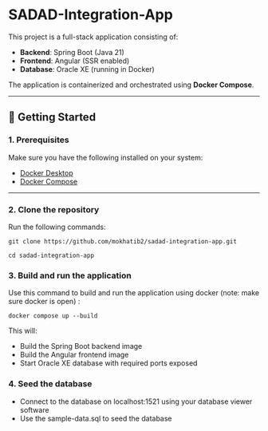 ﻿# SADAD-Integration-App

This project is a full-stack application consisting of:
- **Backend**: Spring Boot (Java 21)
- **Frontend**: Angular (SSR enabled)
- **Database**: Oracle XE (running in Docker)

The application is containerized and orchestrated using **Docker Compose**.

---

## 🚀 Getting Started

### 1. Prerequisites
Make sure you have the following installed on your system:
- [Docker Desktop](https://www.docker.com/products/docker-desktop)  
- [Docker Compose](https://docs.docker.com/compose/)  

---

### 2. Clone the repository
Run the following commands: 

`git clone https://github.com/mokhatib2/sadad-integration-app.git`

`cd sadad-integration-app`

### 3. Build and run the application
Use this command to build and run the application using docker (note: make sure docker is open) : 

`docker compose up --build`

This will:

- Build the Spring Boot backend image
- Build the Angular frontend image
- Start Oracle XE database with required ports exposed

### 4. Seed the database
- Connect to the database on localhost:1521 using your database viewer software 
- Use the sample-data.sql to seed the database




